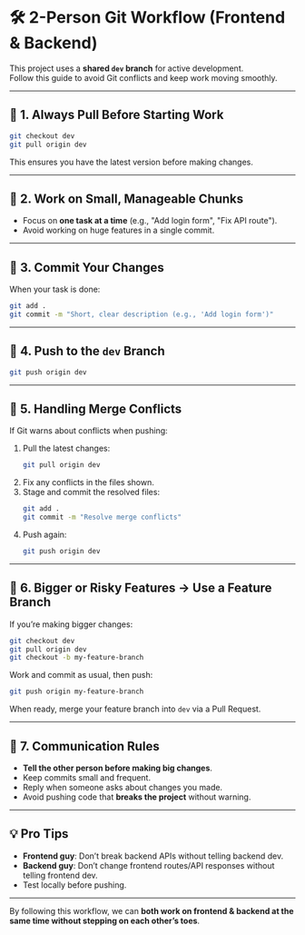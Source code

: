 # 🛠 2-Person Git Workflow (Frontend & Backend)

This project uses a **shared `dev` branch** for active development.  
Follow this guide to avoid Git conflicts and keep work moving smoothly.

---

## 📌 1. Always Pull Before Starting Work

```bash
git checkout dev
git pull origin dev
```

This ensures you have the latest version before making changes.

---

## 📌 2. Work on Small, Manageable Chunks

- Focus on **one task at a time** (e.g., "Add login form", "Fix API route").
- Avoid working on huge features in a single commit.

---

## 📌 3. Commit Your Changes

When your task is done:

```bash
git add .
git commit -m "Short, clear description (e.g., 'Add login form')"
```

---

## 📌 4. Push to the `dev` Branch

```bash
git push origin dev
```

---

## 📌 5. Handling Merge Conflicts

If Git warns about conflicts when pushing:

1. Pull the latest changes:
   ```bash
   git pull origin dev
   ```
2. Fix any conflicts in the files shown.
3. Stage and commit the resolved files:
   ```bash
   git add .
   git commit -m "Resolve merge conflicts"
   ```
4. Push again:
   ```bash
   git push origin dev
   ```

---

## 📌 6. Bigger or Risky Features → Use a Feature Branch

If you’re making bigger changes:

```bash
git checkout dev
git pull origin dev
git checkout -b my-feature-branch
```

Work and commit as usual, then push:

```bash
git push origin my-feature-branch
```

When ready, merge your feature branch into `dev` via a Pull Request.

---

## 📌 7. Communication Rules

- **Tell the other person before making big changes**.
- Keep commits small and frequent.
- Reply when someone asks about changes you made.
- Avoid pushing code that **breaks the project** without warning.

---

## 💡 Pro Tips

- **Frontend guy**: Don’t break backend APIs without telling backend dev.
- **Backend guy**: Don’t change frontend routes/API responses without telling frontend dev.
- Test locally before pushing.

---

By following this workflow, we can **both work on frontend & backend at the same time without stepping on each other’s toes**.
